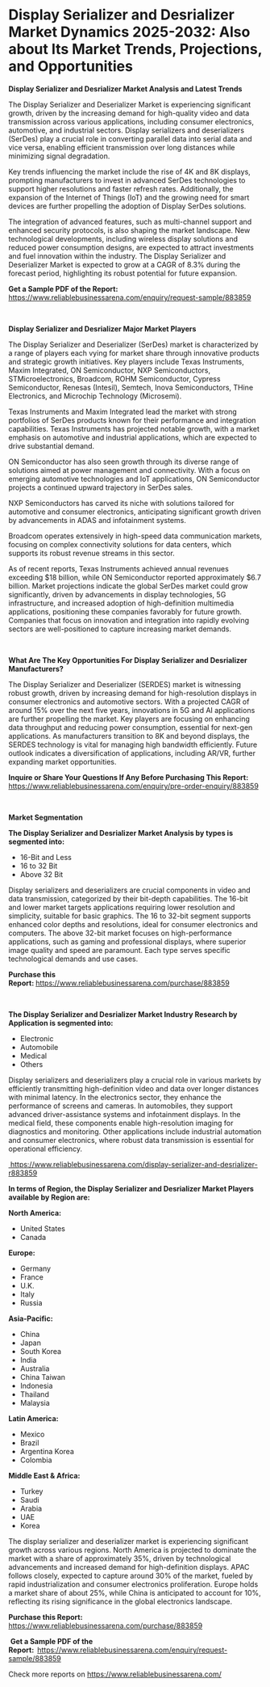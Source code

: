 <p><h1>Display Serializer and Desrializer Market Dynamics 2025-2032: Also about Its Market Trends, Projections, and Opportunities</h1></p><p><strong>Display Serializer and Desrializer Market Analysis and Latest Trends</strong></p>
<p><p>The Display Serializer and Deserializer Market is experiencing significant growth, driven by the increasing demand for high-quality video and data transmission across various applications, including consumer electronics, automotive, and industrial sectors. Display serializers and deserializers (SerDes) play a crucial role in converting parallel data into serial data and vice versa, enabling efficient transmission over long distances while minimizing signal degradation.</p><p>Key trends influencing the market include the rise of 4K and 8K displays, prompting manufacturers to invest in advanced SerDes technologies to support higher resolutions and faster refresh rates. Additionally, the expansion of the Internet of Things (IoT) and the growing need for smart devices are further propelling the adoption of Display SerDes solutions.</p><p>The integration of advanced features, such as multi-channel support and enhanced security protocols, is also shaping the market landscape. New technological developments, including wireless display solutions and reduced power consumption designs, are expected to attract investments and fuel innovation within the industry. The Display Serializer and Deserializer Market is expected to grow at a CAGR of 8.3% during the forecast period, highlighting its robust potential for future expansion.</p></p>
<p><strong>Get a Sample PDF of the Report:&nbsp;</strong> <a href="https://www.reliablebusinessarena.com/enquiry/request-sample/883859?utm_campaign=2335&utm_medium=2&utm_source=Github&utm_content=ia&utm_term=12022025&utm_id=display-serializer-and-desrializer">https://www.reliablebusinessarena.com/enquiry/request-sample/883859</a></p>
<p>&nbsp;</p>
<p><strong>Display Serializer and Desrializer Major Market Players</strong></p>
<p><p>The Display Serializer and Deserializer (SerDes) market is characterized by a range of players each vying for market share through innovative products and strategic growth initiatives. Key players include Texas Instruments, Maxim Integrated, ON Semiconductor, NXP Semiconductors, STMicroelectronics, Broadcom, ROHM Semiconductor, Cypress Semiconductor, Renesas (Intesil), Semtech, Inova Semiconductors, THine Electronics, and Microchip Technology (Microsemi). </p><p>Texas Instruments and Maxim Integrated lead the market with strong portfolios of SerDes products known for their performance and integration capabilities. Texas Instruments has projected notable growth, with a market emphasis on automotive and industrial applications, which are expected to drive substantial demand. </p><p>ON Semiconductor has also seen growth through its diverse range of solutions aimed at power management and connectivity. With a focus on emerging automotive technologies and IoT applications, ON Semiconductor projects a continued upward trajectory in SerDes sales.</p><p>NXP Semiconductors has carved its niche with solutions tailored for automotive and consumer electronics, anticipating significant growth driven by advancements in ADAS and infotainment systems.</p><p>Broadcom operates extensively in high-speed data communication markets, focusing on complex connectivity solutions for data centers, which supports its robust revenue streams in this sector.</p><p>As of recent reports, Texas Instruments achieved annual revenues exceeding $18 billion, while ON Semiconductor reported approximately $6.7 billion. Market projections indicate the global SerDes market could grow significantly, driven by advancements in display technologies, 5G infrastructure, and increased adoption of high-definition multimedia applications, positioning these companies favorably for future growth. Companies that focus on innovation and integration into rapidly evolving sectors are well-positioned to capture increasing market demands.</p></p>
<p>&nbsp;</p>
<p><strong>What Are The Key Opportunities For Display Serializer and Desrializer Manufacturers?</strong></p>
<p><p>The Display Serializer and Deserializer (SERDES) market is witnessing robust growth, driven by increasing demand for high-resolution displays in consumer electronics and automotive sectors. With a projected CAGR of around 15% over the next five years, innovations in 5G and AI applications are further propelling the market. Key players are focusing on enhancing data throughput and reducing power consumption, essential for next-gen applications. As manufacturers transition to 8K and beyond displays, the SERDES technology is vital for managing high bandwidth efficiently. Future outlook indicates a diversification of applications, including AR/VR, further expanding market opportunities.</p></p>
<p><strong>Inquire or Share Your Questions If Any Before Purchasing This Report:</strong> <a href="https://www.reliablebusinessarena.com/enquiry/pre-order-enquiry/883859?utm_campaign=2335&utm_medium=2&utm_source=Github&utm_content=ia&utm_term=12022025&utm_id=display-serializer-and-desrializer">https://www.reliablebusinessarena.com/enquiry/pre-order-enquiry/883859</a></p>
<p>&nbsp;</p>
<p><strong>Market Segmentation</strong></p>
<p><strong>The Display Serializer and Desrializer Market Analysis by types is segmented into:</strong></p>
<p><ul><li>16-Bit and Less</li><li>16 to 32 Bit</li><li>Above 32 Bit</li></ul></p>
<p><p>Display serializers and deserializers are crucial components in video and data transmission, categorized by their bit-depth capabilities. The 16-bit and lower market targets applications requiring lower resolution and simplicity, suitable for basic graphics. The 16 to 32-bit segment supports enhanced color depths and resolutions, ideal for consumer electronics and computers. The above 32-bit market focuses on high-performance applications, such as gaming and professional displays, where superior image quality and speed are paramount. Each type serves specific technological demands and use cases.</p></p>
<p><strong>Purchase this Report:&nbsp;</strong><a href="https://www.reliablebusinessarena.com/purchase/883859?utm_campaign=2335&utm_medium=2&utm_source=Github&utm_content=ia&utm_term=12022025&utm_id=display-serializer-and-desrializer">https://www.reliablebusinessarena.com/purchase/883859</a></p>
<p>&nbsp;</p>
<p><strong>The Display Serializer and Desrializer Market Industry Research by Application is segmented into:</strong></p>
<p><ul><li>Electronic</li><li>Automobile</li><li>Medical</li><li>Others</li></ul></p>
<p><p>Display serializers and deserializers play a crucial role in various markets by efficiently transmitting high-definition video and data over longer distances with minimal latency. In the electronics sector, they enhance the performance of screens and cameras. In automobiles, they support advanced driver-assistance systems and infotainment displays. In the medical field, these components enable high-resolution imaging for diagnostics and monitoring. Other applications include industrial automation and consumer electronics, where robust data transmission is essential for operational efficiency.</p></p>
<p><a href="https://www.reliablebusinessarena.com/display-serializer-and-desrializer-r883859?utm_campaign=2335&utm_medium=2&utm_source=Github&utm_content=ia&utm_term=12022025&utm_id=display-serializer-and-desrializer">&nbsp;https://www.reliablebusinessarena.com/display-serializer-and-desrializer-r883859</a></p>
<p><strong>In terms of Region, the Display Serializer and Desrializer Market Players available by Region are:</strong></p>
<p>
    <p> <strong> North America: </strong>
        <ul>
            <li>United States</li>
            <li>Canada</li>
        </ul>
        </p> 
    <p> <strong> Europe: </strong>
        <ul>
            <li>Germany</li>
            <li>France</li>
            <li>U.K.</li>
            <li>Italy</li>
            <li>Russia</li>
        </ul>
        </p> 
    <p> <strong> Asia-Pacific: </strong>
        <ul>
            <li>China</li>
            <li>Japan</li>
            <li>South Korea</li>
            <li>India</li>
            <li>Australia</li>
            <li>China Taiwan</li>
            <li>Indonesia</li>
            <li>Thailand</li>
            <li>Malaysia</li>
        </ul>
        </p> 
    <p> <strong> Latin America: </strong>
        <ul>
            <li>Mexico</li>
            <li>Brazil</li>
            <li>Argentina Korea</li>
            <li>Colombia</li>
        </ul>
        </p> 
    <p> <strong> Middle East & Africa: </strong>
        <ul>
            <li>Turkey</li>
            <li>Saudi</li>
            <li>Arabia</li>
            <li>UAE</li>
            <li>Korea</li>
        </ul>
    </p>
    </p>
<p><p>The display serializer and deserializer market is experiencing significant growth across various regions. North America is projected to dominate the market with a share of approximately 35%, driven by technological advancements and increased demand for high-definition displays. APAC follows closely, expected to capture around 30% of the market, fueled by rapid industrialization and consumer electronics proliferation. Europe holds a market share of about 25%, while China is anticipated to account for 10%, reflecting its rising significance in the global electronics landscape.</p></p>
<p><strong>Purchase this Report: </strong><a href="https://www.reliablebusinessarena.com/purchase/883859?utm_campaign=2335&utm_medium=2&utm_source=Github&utm_content=ia&utm_term=12022025&utm_id=display-serializer-and-desrializer">https://www.reliablebusinessarena.com/purchase/883859</a></p>
<p>&nbsp;<strong>Get a Sample PDF of the Report:&nbsp;&nbsp;</strong><a href="https://www.reliablebusinessarena.com/enquiry/request-sample/883859?utm_campaign=2335&utm_medium=2&utm_source=Github&utm_content=ia&utm_term=12022025&utm_id=display-serializer-and-desrializer">https://www.reliablebusinessarena.com/enquiry/request-sample/883859</a></p>
<p><strong></strong></p>
<p>Check more reports on <a href="https://www.reliablebusinessarena.com/?utm_campaign=2335&utm_medium=2&utm_source=Github&utm_content=ia&utm_term=12022025&utm_id=display-serializer-and-desrializer">https://www.reliablebusinessarena.com/</a></p>